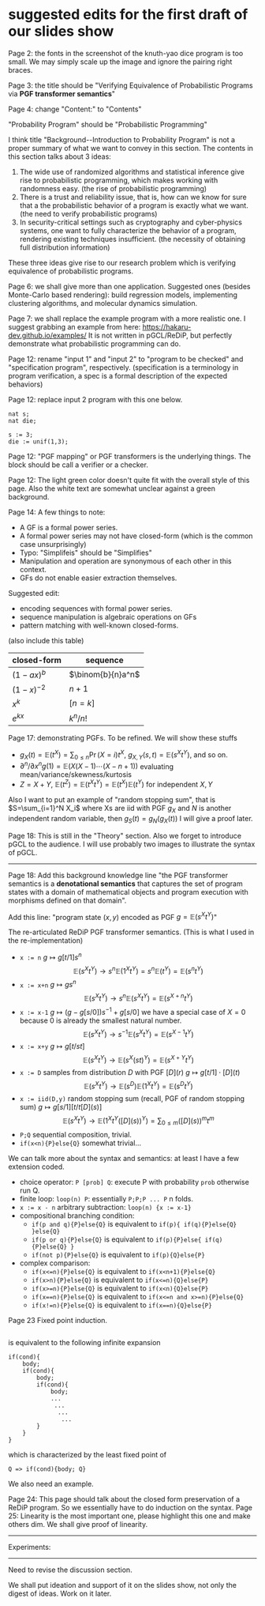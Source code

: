 # suggested edits for the first draft of our slides show

Page 2: the fonts in the screenshot of the knuth-yao dice program is too small.
We may simply scale up the image and ignore the pairing right braces.


Page 3: the title should be "Verifying Equivalence of Probabilistic Programs via **PGF transformer semantics**"

Page 4: change "Content:" to "Contents"

"Probability Program" should be "Probabilistic Programming"


I think title "Background--Introduction to Probability Program" is not a proper summary of what we want to convey in this section.
The contents in this section talks about 3 ideas:

1. The wide use of randomized algorithms and statistical inference give rise to probabilistic programming, which makes working with randomness easy. (the rise of probabilistic programming)
2. There is a trust and reliability issue, that is, how can we know for sure that a the probabilistic behavior of a program is exactly what we want. (the need to verify probabilistic programs)
3. In security-critical settings such as cryptography and cyber-physics systems, one want to fully characterize the behavior of a program, rendering existing techniques insufficient. (the necessity of obtaining full distribution information)

These three ideas give rise to our research problem which is verifying equivalence of probabilistic programs.

Page 6: we shall give more than one application. Suggested ones (besides Monte-Carlo based rendering): build regression models, implementing clustering algorithms, and molecular dynamics simulation.

Page 7: we shall replace the example program with a more realistic one.
I suggest grabbing an example from here: https://hakaru-dev.github.io/examples/
It is not written in pGCL/ReDiP, but perfectly demonstrate what probabilistic programming can do.


Page 12: rename "input 1" and "input 2" to "program to be checked" and "specification program", respectively. (specification is a terminology in program verification, a spec is a formal description of the expected behaviors)

Page 12: replace input 2 program with this one below.

```
nat s;
nat die;

s := 3;
die := unif(1,3);
```

Page 12: "PGF mapping" or PGF transformers is the underlying things. The block should be call a verifier or a checker.

Page 12: The light green color doesn't quite fit with the overall style of this page.
Also the white text are somewhat unclear against a green background.

Page 14: A few things to note:

- A GF is a formal power series.
- A formal power series may not have closed-form (which is the common case unsurprisingly)
- Typo: "Simplifeis" should be "Simplifies"
- Manipulation and operation are synonymous of each other in this context.
- GFs do not enable easier extraction themselves.

Suggested edit:

- encoding sequences with formal power series.
- sequence manipulation is algebraic operations on GFs
- pattern matching with well-known closed-forms.

(also include this table)

| closed-form  | sequence          |
|--------------|-------------------|
| $(1-ax)^b$   | $\binom{b}{n}a^n$ |
| $(1-x)^{-2}$ | $n+1$             |
| $x^k$        | $[n=k]$           |
| $e^{kx}$     | $k^n/n!$          |


Page 17: demonstrating PGFs. To be refined. We will show these stuffs

- $g_X(t) = \mathbb{E}(t^X) = \sum_{0\leq n} \Pr(X=i) t^X$, $g_{X,Y}(s,t) = \mathbb{E}(s^X t^Y)$, and so on.
- $\partial^n/\partial x^n g(1) = \mathbb{E}(X(X-1)\cdots (X-n+1))$ evaluating mean/variance/skewness/kurtosis
- $Z=X+Y$, $\mathbb{E}(t^Z) = \mathbb{E}(t^X t^Y) = \mathbb{E}(t^X) \mathbb{E}(t^Y)$ for independent $X,Y$

Also I want to put an example of "random stopping sum", that is $S=\sum_{i=1}^N X_i$ where Xs are iid with PGF $g_X$ and $N$ is another independent random variable, then $g_S(t) = g_N(g_X(t))$
I will give a proof later.

Page 18: This is still in the "Theory" section.
Also we forget to introduce pGCL to the audience.
I will use probably two images to illustrate the syntax of pGCL.

-----

Page 18: Add this background knowledge line "the PGF transformer semantics is a **denotational semantics** that captures the set of program states with a domain of mathematical objects and program execution with morphisms defined on that domain".

Add this line: "program state $(x,y)$ encoded as PGF $g=\mathbb{E}(s^X t^Y)$"

The re-articulated ReDiP PGF transformer semantics. (This is what I used in the re-implementation)

- `x := n` $g\mapsto g[t/1] s^n$
  $$
  \mathbb{E}(s^X t^Y) \to s^n \mathbb{E}(1^X t^Y) = s^n \mathbb{E}(t^Y) = \mathbb{E}(s^n t^Y)
  $$
- `x := x+n` $g\mapsto g s^n$
  $$
  \mathbb{E}(s^X t^Y) \to s^n \mathbb{E}(s^X t^Y) = \mathbb{E}(s^{X+n} t^Y)
  $$
- `x := x-1` $g\mapsto (g-g[s/0])s^{-1} + g[s/0]$ we have a special case of $X=0$ because 0 is already the smallest natural number.
  $$
  \mathbb{E}(s^X t^Y) \to s^{-1}\mathbb{E}(s^X t^Y) = \mathbb{E}(s^{X-1} t^Y)
  $$
- `x := x+y` $g\mapsto g[t/st]$ 
  $$
  \mathbb{E}(s^X t^Y) \to \mathbb{E}(s^X (st)^Y) = \mathbb{E}(s^{X+Y} t^Y)
  $$
- `x := D` samples from distribution $D$ with PGF $[D](r)$ $g\mapsto g[t/1] \cdot [D](t)$
  $$
  \mathbb{E}(s^X t^Y) \to \mathbb{E}(s^D) \mathbb{E}(1^X t^Y) = \mathbb{E}(s^D t^Y)
  $$
- `x := iid(D,y)` random stopping sum (recall, PGF of random stopping sum) $g\mapsto g[s/1][t/t[D](s)]$
  $$
  \mathbb{E}(s^X t^Y) \to \mathbb{E}(1^X t^Y {([D](s))}^Y) = \sum_{0\leq m} {([D](s))}^m t^m
  $$
- `P;Q` sequential composition, trivial.
- `if(x<n){P}else{Q}` somewhat trivial...

We can talk more about the syntax and semantics: at least I have a few extension coded.

- choice operator: `P [prob] Q`: execute P with probability `prob` otherwise run Q.
- finite loop: `loop(n) P`: essentially `P;P;P ... P` n folds.
- `x := x - n` arbitrary subtraction: `loop(n) {x := x-1}`
- compositional branching condition:
    - `if(p and q){P}else{Q}` is equivalent to `if(p){ if(q){P}else{Q} }else{Q}`
    - `if(p or q){P}else{Q}` is equivalent to `if(p){P}else{ if(q){P}else{Q} }`
    - `if(not p){P}else{Q}` is equivalent to `if(p){Q}else{P}`
- complex comparison:
    - `if(x<=n){P}else{Q}` is equivalent to `if(x<n+1){P}else{Q}`
    - `if(x>n){P}else{Q}` is equivalent to `if(x<=n){Q}else{P}`
    - `if(x>=n){P}else{Q}` is equivalent to `if(x<n){Q}else{P}`
    - `if(x==n){P}else{Q}` is equivalent to `if(x<=n and x>=n){P}else{Q}`
    - `if(x!=n){P}else{Q}` is equivalent to `if(x==n){Q}else{P}`


Page 23 Fixed point induction.

``` while(cond) body;
```

is equivalent to the following infinite expansion

```
if(cond){
    body;
    if(cond){
        body;
        if(cond){
            body;
            ...
             ...
              ...
               ...
        }
    }
}
```

which is characterized by the least fixed point of

```
Q => if(cond){body; Q}
```

We also need an example.

Page 24: This page should talk about the closed form preservation of a ReDiP program. So we essentially have to do induction on the syntax.
Page 25: Linearity is the most important one, please highlight this one and make others dim. We shall give proof of linearity.

-----

Experiments: 


-----

Need to revise the discussion section.

We shall put ideation and support of it on the slides show, not only the digest of ideas.
Work on it later.




